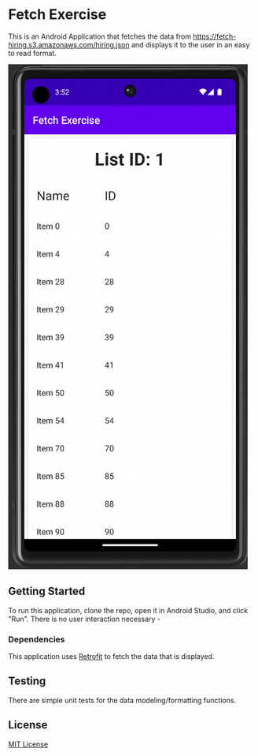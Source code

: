 # Fetch Exercise

This is an Android Application that fetches the data from https://fetch-hiring.s3.amazonaws.com/hiring.json 
and displays it to the user in an easy to read format.

![Screenshot of application](assets/example-screenshot.png)

## Getting Started

To run this application, clone the repo, open it in Android Studio, and click "Run". There is no user
interaction necessary - 

### Dependencies

This application uses [Retrofit](https://square.github.io/retrofit/) to fetch the data that is displayed.

## Testing

There are simple unit tests for the data modeling/formatting functions.

## License

[MIT License](license)